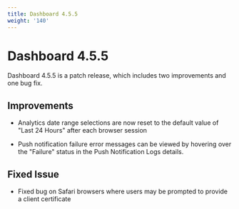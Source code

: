 ```yaml
---
title: Dashboard 4.5.5
weight: '140'
---
```


# Dashboard 4.5.5

Dashboard 4.5.5 is a patch release, which includes two improvements and one bug fix.

## Improvements

* Analytics date range selections are now reset to the default value of "Last 24 Hours" after each browser session

* Push notification failure error messages can be viewed by hovering over the "Failure" status in the Push Notification Logs details.

## Fixed Issue

* Fixed bug on Safari browsers where users may be prompted to provide a client certificate
